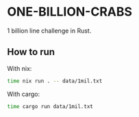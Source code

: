 # ONE-BILLION-CRABS

1 billion line challenge in Rust.

## How to run

With nix:

```bash
time nix run . -- data/1mil.txt
```

With cargo:

```bash
time cargo run data/1mil.txt
```

